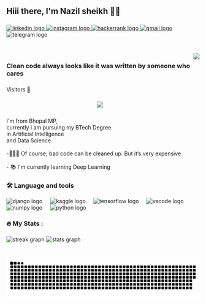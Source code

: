 <h2 align="left">Hiii there, I'm  Nazil sheikh 👋🏻</h2>

###   

<div align="left"> 
  <a href="https://www.linkedin.com/in/nazil-sheikh-aaba63228" target="_blank">
    <img src="https://raw.githubusercontent.com/maurodesouza/profile-readme-generator/master/src/assets/icons/social/linkedin/default.svg" width="53" height="25" alt="linkedin logo"  />
  </a>
  <a href="https://www.instagram.com/nazil_the_professor/" target="_blank">
    <img src="https://raw.githubusercontent.com/maurodesouza/profile-readme-generator/master/src/assets/icons/social/instagram/default.svg" width="53" height="25" alt="instagram logo"  />
  </a>
  <a href="https://www.hackerrank.com/profile/nazilsheikhemer1" target="_blank">
    <img src="https://raw.githubusercontent.com/maurodesouza/profile-readme-generator/master/src/assets/icons/social/hackerrank/default.svg" width="53" height="25" alt="hackerrank logo"  />
  </a>
  <a href="nazilsheikhemerson@gmail.com" target="_blank">
    <img src="https://raw.githubusercontent.com/maurodesouza/profile-readme-generator/master/src/assets/icons/social/gmail/default.svg" width="53" height="25" alt="gmail logo"  />
  </a>
  <img src="https://raw.githubusercontent.com/maurodesouza/profile-readme-generator/master/src/assets/icons/social/telegram/default.svg" width="53" height="25" alt="telegram logo"  />
</div>

###

<br clear="both">

<img align="right" height="250" src="https://media.giphy.com/media/v1.Y2lkPTc5MGI3NjExbXc3cnR4NnNnbGIxcDdyYnc2MzFxNnVtd3E4YmRoeDE3NHM4cmV3diZlcD12MV9pbnRlcm5hbF9naWZfYnlfaWQmY3Q9Zw/wwg1suUiTbCY8H8vIA/giphy-downsized-large.gif"/>


###

<h3 align="left">Clean code always looks like it was written by someone who cares</h3>

###

<p align="left">Visitors 👀 </p>

###

<div align="center">
  <img src="https://profile-counter.glitch.me/nazil-the-professor/count.svg?"  />
</div>

###

<h3 align="left"></h3>

###

<h3 align="left"></h3>

###

<p align="left">I'm from Bhopal MP,<br> currently i am pursuing my BTech Degree <br>in Artificial Intelligence <br>and Data Science <br><br>-🧑🏻‍💻 Of course, bad code can be cleaned up. But it’s very expensive<br><br>- 📚 I'm currently learning Deep Learning</p>

###

<h3 align="left">🛠 Language and tools</h3>


<div align="left">
  <img src="https://cdn.jsdelivr.net/gh/devicons/devicon/icons/django/django-plain.svg" height="40" alt="django logo"  />
  <img width="12" />
  <img src="https://cdn.simpleicons.org/kaggle/20BEFF" height="40" alt="kaggle logo"  />
  <img width="12" />
  <img src="https://cdn.jsdelivr.net/gh/devicons/devicon/icons/tensorflow/tensorflow-original.svg" height="40" alt="tensorflow logo"  />
  <img width="12" />
  <img src="https://cdn.jsdelivr.net/gh/devicons/devicon/icons/vscode/vscode-original.svg" height="40" alt="vscode logo"  />
  <img width="12" />
  <img src="https://cdn.simpleicons.org/numpy/013243" height="40" alt="numpy logo"  />
  <img width="12" />
  <img src="https://cdn.jsdelivr.net/gh/devicons/devicon/icons/python/python-original.svg" height="40" alt="python logo"  />
</div>

###

<h3 align="left">🔥   My Stats :</h3>

###

<div align="left">
  <img src="https://streak-stats.demolab.com?user=nazil-the-professor&locale=en&mode=weekly&theme=nightowl&hide_border=false&border_radius=5&order=3" height="180" alt="streak graph"  />
  <img src="https://github-readme-stats.vercel.app/api?username=nazil-the-professor&hide_title=false&hide_rank=false&show_icons=true&include_all_commits=true&count_private=true&disable_animations=false&theme=aura&locale=en&hide_border=false&order=1" height="190" alt="stats graph"  />
</div>

###

<br clear="both">

<img src="https://raw.githubusercontent.com/nazil-the-professor/nazil-the-professor/output/snake.svg" alt="Snake animation" />

###
